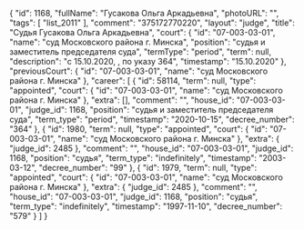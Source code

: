 {
    "id": 1168,
    "fullName": "Гусакова Ольга Аркадьевна",
    "photoURL": "",
    "tags": [
        "list_2011"
    ],
    "comment": "375172770220",
    "layout": "judge",
    "title": "Судья Гусакова Ольга Аркадьевна",
    "court": {
        "id": "07-003-03-01",
        "name": "суд Московского района г. Минска",
        "position": "судья и заместитель председателя суда",
        "termType": "period",
        "term": null,
        "description": "c 15.10.2020, , по указу 364",
        "timestamp": "15.10.2020"
    },
    "previousCourt": {
        "id": "07-003-03-01",
        "name": "суд Московского района г. Минска"
    },
    "career": [
        {
            "id": 58114,
            "term": null,
            "type": "appointed",
            "court": {
                "id": "07-003-03-01",
                "name": "суд Московского района г. Минска"
            },
            "extra": [],
            "comment": "",
            "house_id": "07-003-03-01",
            "judge_id": 1168,
            "position": "судья и заместитель председателя суда",
            "term_type": "period",
            "timestamp": "2020-10-15",
            "decree_number": "364"
        },
        {
            "id": 1980,
            "term": null,
            "type": "appointed",
            "court": {
                "id": "07-003-03-01",
                "name": "суд Московского района г. Минска"
            },
            "extra": {
                "judge_id": 2485
            },
            "comment": "",
            "house_id": "07-003-03-01",
            "judge_id": 1168,
            "position": "судья",
            "term_type": "indefinitely",
            "timestamp": "2003-03-12",
            "decree_number": "99"
        },
        {
            "id": 1979,
            "term": null,
            "type": "appointed",
            "court": {
                "id": "07-003-03-01",
                "name": "суд Московского района г. Минска"
            },
            "extra": {
                "judge_id": 2485
            },
            "comment": "",
            "house_id": "07-003-03-01",
            "judge_id": 1168,
            "position": "судья",
            "term_type": "indefinitely",
            "timestamp": "1997-11-10",
            "decree_number": "579"
        }
    ]
}
